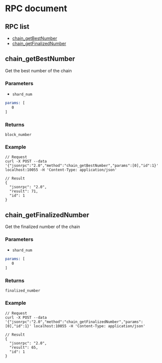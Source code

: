 # RPC document

## RPC list
- [chain_getBestNumber](#chain_getBestNumber)
- [chain_getFinalizedNumber](#chain_getFinalizedNumber)

## chain_getBestNumber

Get the best number of the chain

### Parameters
 - `shard_num`
 
```asm
params: [
   0
]
```

### Returns
`block_number`

### Example
```
// Request
curl -X POST --data '{"jsonrpc":"2.0","method":"chain_getBestNumber","params":[0],"id":1}' localhost:10055 -H 'Content-Type: application/json'

// Result
{
  "jsonrpc": "2.0",
  "result": 71,
  "id": 1
}

```

## chain_getFinalizedNumber

Get the finalized number of the chain

### Parameters
 - `shard_num`
 
```asm
params: [
   0
]
```

### Returns
`finalized_number`

### Example
```
// Request
curl -X POST --data '{"jsonrpc":"2.0","method":"chain_getFinalizedNumber","params":[0],"id":1}' localhost:10055 -H 'Content-Type: application/json'

// Result
{
  "jsonrpc": "2.0",
  "result": 65,
  "id": 1
}

```
